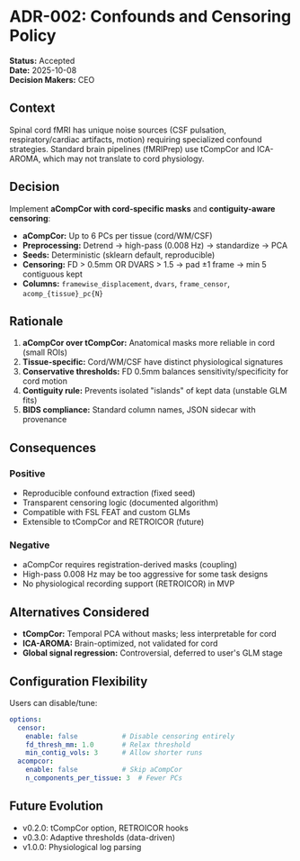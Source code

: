 # ADR-002: Confounds and Censoring Policy

**Status:** Accepted  
**Date:** 2025-10-08  
**Decision Makers:** CEO  

## Context

Spinal cord fMRI has unique noise sources (CSF pulsation, respiratory/cardiac artifacts, motion) requiring specialized confound strategies. Standard brain pipelines (fMRIPrep) use tCompCor and ICA-AROMA, which may not translate to cord physiology.

## Decision

Implement **aCompCor with cord-specific masks** and **contiguity-aware censoring**:

- **aCompCor:** Up to 6 PCs per tissue (cord/WM/CSF)
- **Preprocessing:** Detrend → high-pass (0.008 Hz) → standardize → PCA
- **Seeds:** Deterministic (sklearn default, reproducible)
- **Censoring:** FD > 0.5mm OR DVARS > 1.5 → pad ±1 frame → min 5 contiguous kept
- **Columns:** `framewise_displacement`, `dvars`, `frame_censor`, `acomp_{tissue}_pc{N}`

## Rationale

1. **aCompCor over tCompCor:** Anatomical masks more reliable in cord (small ROIs)
2. **Tissue-specific:** Cord/WM/CSF have distinct physiological signatures
3. **Conservative thresholds:** FD 0.5mm balances sensitivity/specificity for cord motion
4. **Contiguity rule:** Prevents isolated "islands" of kept data (unstable GLM fits)
5. **BIDS compliance:** Standard column names, JSON sidecar with provenance

## Consequences

### Positive
- Reproducible confound extraction (fixed seed)
- Transparent censoring logic (documented algorithm)
- Compatible with FSL FEAT and custom GLMs
- Extensible to tCompCor and RETROICOR (future)

### Negative
- aCompCor requires registration-derived masks (coupling)
- High-pass 0.008 Hz may be too aggressive for some task designs
- No physiological recording support (RETROICOR) in MVP

## Alternatives Considered

- **tCompCor:** Temporal PCA without masks; less interpretable for cord
- **ICA-AROMA:** Brain-optimized, not validated for cord
- **Global signal regression:** Controversial, deferred to user's GLM stage

## Configuration Flexibility

Users can disable/tune:

```yaml
options:
  censor:
    enable: false           # Disable censoring entirely
    fd_thresh_mm: 1.0       # Relax threshold
    min_contig_vols: 3      # Allow shorter runs
  acompcor:
    enable: false           # Skip aCompCor
    n_components_per_tissue: 3  # Fewer PCs
```

## Future Evolution

- v0.2.0: tCompCor option, RETROICOR hooks
- v0.3.0: Adaptive thresholds (data-driven)
- v1.0.0: Physiological log parsing

